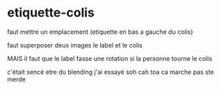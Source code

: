 # etiquette-colis

faut mettre un emplacement (etiquette en bas a gauche du colis)

faut superposer deux images le label et le colis

MAIS il faut que le label fasse une rotation si la personne tourne le colis

c'était sencé etre du blending j'ai essayé soh cah toa ca marche pas ste merde
